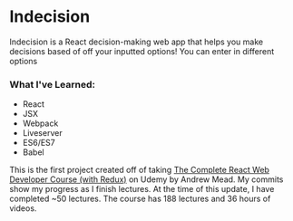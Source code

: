 # Indecision

Indecision is a React decision-making web app that helps you make decisions based of off your inputted options! You can enter in different options

### What I've Learned:
* React
* JSX
* Webpack
* Liveserver
* ES6/ES7
* Babel

This is the first project created off of taking [The Complete React Web Developer Course (with Redux)](https://www.udemy.com/react-2nd-edition/learn/v4/overview) on Udemy by Andrew Mead. My commits show my progress as I finish lectures. At the time of this update, I have completed ~50 lectures. The course has 188 lectures and 36 hours of videos.
